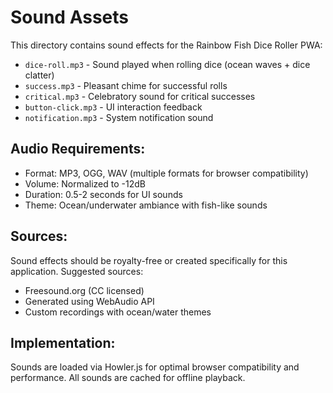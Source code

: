 # Sound Assets

This directory contains sound effects for the Rainbow Fish Dice Roller PWA:

- `dice-roll.mp3` - Sound played when rolling dice (ocean waves + dice clatter)
- `success.mp3` - Pleasant chime for successful rolls
- `critical.mp3` - Celebratory sound for critical successes
- `button-click.mp3` - UI interaction feedback
- `notification.mp3` - System notification sound

## Audio Requirements:

- Format: MP3, OGG, WAV (multiple formats for browser compatibility)
- Volume: Normalized to -12dB
- Duration: 0.5-2 seconds for UI sounds
- Theme: Ocean/underwater ambiance with fish-like sounds

## Sources:

Sound effects should be royalty-free or created specifically for this application.
Suggested sources:
- Freesound.org (CC licensed)
- Generated using WebAudio API
- Custom recordings with ocean/water themes

## Implementation:

Sounds are loaded via Howler.js for optimal browser compatibility and performance.
All sounds are cached for offline playback.
